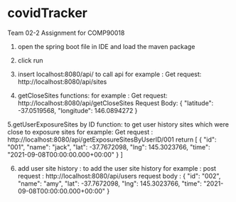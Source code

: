 # covidTracker
Team 02-2 Assignment for COMP90018


1. open the spring boot file in IDE and load the maven package

2. click run 

3. insert localhost:8080/api/ to call api
  for example : Get request: http://localhost:8080/api/sites

4. getCloseSites functions:
  for example : Get request: http://localhost:8080/api/getCloseSites
                      Request Body: {
                                     "latitude": -37.0519568,
                                      "longitude": 146.0894272
                                    }
                                    
 5.getUserExposureSites by ID function: to get user history sites which were close to exposure sites
   for example: Get request : http://localhost:8080/api/getExposureSitesByUserID/001
                 return [
                            {
                                "id": "001",
                                "name": "jack",
                                "lat": -37.7672098,
                                "lng": 145.3023766,
                                "time": "2021-09-08T00:00:00.000+00:00"
                            }
                        ]

6. add user site history : to add the user site history
  for example : post request : http://localhost:8080/api/users
                     request body : 
                     {
                          "id": "002",
                          "name": "amy",
                           "lat": -37.7672098,
                          "lng": 145.3023766,
                          "time": "2021-09-08T00:00:00.000+00:00"
                      }
